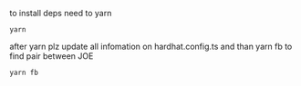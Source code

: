 to install deps need to yarn

```shell
yarn 
```
after yarn plz update all infomation on hardhat.config.ts and than yarn fb to find pair between JOE

```shell
yarn fb 
```


